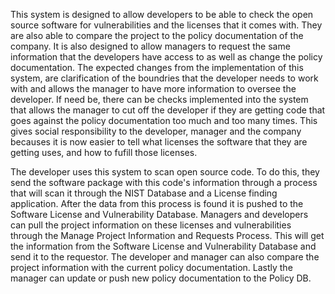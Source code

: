   This system is designed to allow developers to be able to check the open source software for vulnerabilities and the licenses that it comes with. They are also able to compare the project to the policy documentation of the company. It is also designed to allow managers to request the same information that the developers have access to as well as change the policy documentation. The expected changes from the implementation of this system, are clarification of the boundries that the developer needs to work with and allows the manager to have more information to oversee the developer. If need be, there can be checks implemented into the system that allows the manager to cut off the developer if they are getting code that goes against the policy documentation too much and too many times. This gives social responsibility to the developer, manager and the company becauses it is now easier to tell what licenses the software that they are getting uses, and how to fufill those licenses.  
  
 The developer uses this system to scan open source code. To do this, they send the software package with this code's information through a process that will scan it through the NIST Database and a License finding application. After the data from this process is found it is pushed to the Software License and Vulnerability Database. Managers and developers can pull the project information on these licenses and vulnerabilities through the Manage Project Information and Requests Process. This will get the information from the Software License and Vulnerability Database and send it to the requestor. The developer and manager can also compare the project information with the current policy documentation. Lastly the manager can update or push new policy documentation to the Policy DB.
